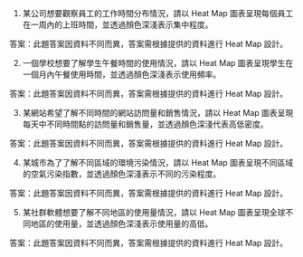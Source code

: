 1. 某公司想要觀察員工的工作時間分布情況，請以 Heat Map 圖表呈現每個員工在一周內的上班時間，並透過顏色深淺表示集中程度。

答案：此題答案因資料不同而異，答案需根據提供的資料進行 Heat Map 設計。

2. 一個學校想要了解學生午餐時間的使用情況，請以 Heat Map 圖表呈現學生在一個月內午餐使用時間，並透過顏色深淺表示使用頻率。

答案：此題答案因資料不同而異，答案需根據提供的資料進行 Heat Map 設計。

3. 某網站希望了解不同時間的網站訪問量和銷售情況，請以 Heat Map 圖表呈現每天中不同時間點的訪問量和銷售量，並透過顏色深淺代表高低密度。

答案：此題答案因資料不同而異，答案需根據提供的資料進行 Heat Map 設計。

4. 某城市為了了解不同區域的環境污染情況，請以 Heat Map 圖表呈現不同區域的空氣污染指數，並透過顏色深淺表示不同的污染程度。

答案：此題答案因資料不同而異，答案需根據提供的資料進行 Heat Map 設計。

5. 某社群軟體想要了解不同地區的使用量情況，請以 Heat Map 圖表呈現全球不同地區的使用量，並透過顏色深淺表示使用量的高低。

答案：此題答案因資料不同而異，答案需根據提供的資料進行 Heat Map 設計。